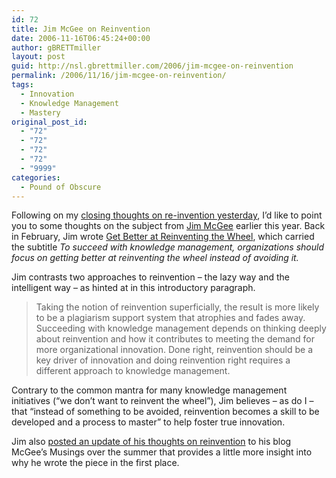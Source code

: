 ```yaml
---
id: 72
title: Jim McGee on Reinvention
date: 2006-11-16T06:45:24+00:00
author: gBRETTmiller
layout: post
guid: http://nsl.gbrettmiller.com/2006/jim-mcgee-on-reinvention
permalink: /2006/11/16/jim-mcgee-on-reinvention/
tags:
  - Innovation
  - Knowledge Management
  - Mastery
original_post_id:
  - "72"
  - "72"
  - "72"
  - "72"
  - "9999"
categories:
  - Pound of Obscure
---
```

Following on my [closing thoughts on re-invention yesterday](http://nsl.gbrettmiller.com/2006/finding-inspiration-in-the-mastery-of-others "No Straight Lines - Finding inspiration in the mastery of others"), I&#8217;d like to point you to some thoughts on the subject from [Jim McGee](http://www.linkedin.com/in/jimmcgee "LinkedIn: Jim McGee") earlier this year. Back in February, Jim wrote [Get Better at Reinventing the Wheel](http://www.esj.com/news/article.aspx?EditorialsID=1629 "Enterprise Systems: Get better at reinventing the wheel"), which carried the subtitle _To succeed with knowledge management, organizations should focus on getting better at reinventing the wheel instead of avoiding it._ 

Jim contrasts two approaches to reinvention &#8211; the lazy way and the intelligent way &#8211; as hinted at in this introductory paragraph.

<blockquote cite="http://www.esj.com/news/article.aspx?EditorialsID=1629" title="Enterprise Systems: Get better at reinventing the wheel">
  <p>
    Taking the notion of reinvention superficially, the result is more likely to be a plagiarism support system that atrophies and fades away. Succeeding with knowledge management depends on thinking deeply about reinvention and how it contributes to meeting the demand for more organizational innovation. Done right, reinvention should be a key driver of innovation and doing reinvention right requires a different approach to knowledge management.
  </p>
</blockquote>

Contrary to the common mantra for many knowledge management initiatives (&#8220;we don&#8217;t want to reinvent the wheel&#8221;), Jim believes &#8211; as do I &#8211; that &#8220;instead of something to be avoided, reinvention becomes a skill to be developed and a process to master&#8221; to help foster true innovation.

Jim also [posted an update of his thoughts on reinvention](http://www.mcgeesmusings.net/2006/07/19/knowledge-management-reinvention-and-innovation/ "McGee's Musings - Knowledge Management, Reinvention, and Innovation") to his blog McGee&#8217;s Musings over the summer that provides a little more insight into why he wrote the piece in the first place.